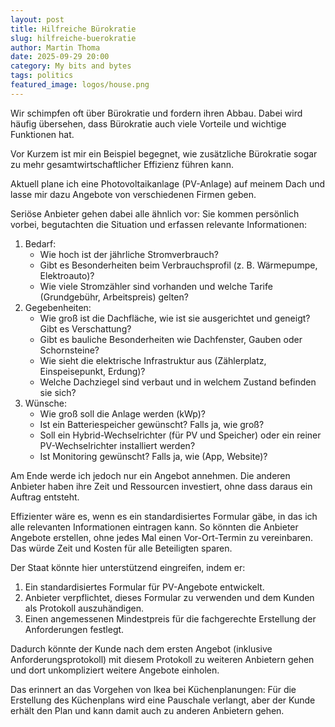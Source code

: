 ```yaml
---
layout: post
title: Hilfreiche Bürokratie
slug: hilfreiche-buerokratie
author: Martin Thoma
date: 2025-09-29 20:00
category: My bits and bytes
tags: politics
featured_image: logos/house.png
---
```


Wir schimpfen oft über Bürokratie und fordern ihren Abbau. Dabei wird häufig übersehen, dass Bürokratie auch viele Vorteile und wichtige Funktionen hat.

Vor Kurzem ist mir ein Beispiel begegnet, wie zusätzliche Bürokratie sogar zu mehr gesamtwirtschaftlicher Effizienz führen kann.

Aktuell plane ich eine Photovoltaikanlage (PV-Anlage) auf meinem Dach und lasse mir dazu Angebote von verschiedenen Firmen geben.

Seriöse Anbieter gehen dabei alle ähnlich vor: Sie kommen persönlich vorbei, begutachten die Situation und erfassen relevante Informationen:


1. Bedarf:
    - Wie hoch ist der jährliche Stromverbrauch?
    - Gibt es Besonderheiten beim Verbrauchsprofil (z. B. Wärmepumpe,
      Elektroauto)?
    - Wie viele Stromzähler sind vorhanden und welche Tarife (Grundgebühr,
      Arbeitspreis) gelten?
2. Gegebenheiten:
    - Wie groß ist die Dachfläche, wie ist sie ausgerichtet und geneigt? Gibt es
      Verschattung?
    - Gibt es bauliche Besonderheiten wie Dachfenster, Gauben oder Schornsteine?
    - Wie sieht die elektrische Infrastruktur aus (Zählerplatz, Einspeisepunkt,
      Erdung)?
    - Welche Dachziegel sind verbaut und in welchem Zustand befinden sie sich?
3. Wünsche:
    - Wie groß soll die Anlage werden (kWp)?
    - Ist ein Batteriespeicher gewünscht? Falls ja, wie groß?
    - Soll ein Hybrid-Wechselrichter (für PV und Speicher) oder ein reiner
      PV-Wechselrichter installiert werden?
    - Ist Monitoring gewünscht? Falls ja, wie (App, Website)?


Am Ende werde ich jedoch nur ein Angebot annehmen. Die anderen Anbieter haben ihre Zeit und Ressourcen investiert, ohne dass daraus ein Auftrag entsteht.

Effizienter wäre es, wenn es ein standardisiertes Formular gäbe, in das ich alle
relevanten Informationen eintragen kann. So könnten die Anbieter Angebote
erstellen, ohne jedes Mal einen Vor-Ort-Termin zu vereinbaren. Das würde Zeit
und Kosten für alle Beteiligten sparen.


Der Staat könnte hier unterstützend eingreifen, indem er:

1. Ein standardisiertes Formular für PV-Angebote entwickelt.
2. Anbieter verpflichtet, dieses Formular zu verwenden und dem Kunden als
   Protokoll auszuhändigen.
3. Einen angemessenen Mindestpreis für die fachgerechte Erstellung der
   Anforderungen festlegt.

Dadurch könnte der Kunde nach dem ersten Angebot (inklusive
Anforderungsprotokoll) mit diesem Protokoll zu weiteren Anbietern gehen und dort
unkompliziert weitere Angebote einholen.

Das erinnert an das Vorgehen von Ikea bei Küchenplanungen: Für die Erstellung
des Küchenplans wird eine Pauschale verlangt, aber der Kunde erhält den Plan und
kann damit auch zu anderen Anbietern gehen.

